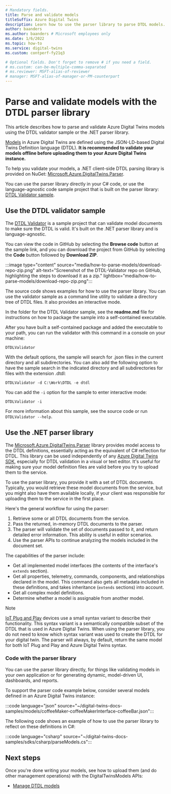 ```yaml
---
# Mandatory fields.
title: Parse and validate models
titleSuffix: Azure Digital Twins
description: Learn how to use the parser library to parse DTDL models.
author: baanders
ms.author: baanders # Microsoft employees only
ms.date: 1/6/2022
ms.topic: how-to
ms.service: digital-twins
ms.custom: contperf-fy21q3

# Optional fields. Don't forget to remove # if you need a field.
# ms.custom: can-be-multiple-comma-separated
# ms.reviewer: MSFT-alias-of-reviewer
# manager: MSFT-alias-of-manager-or-PM-counterpart
---
```


# Parse and validate models with the DTDL parser library

This article describes how to parse and validate Azure Digital Twins models using the DTDL validator sample or the .NET parser library.

[Models](concepts-models.md) in Azure Digital Twins are defined using the JSON-LD-based Digital Twins Definition language (DTDL). **It is recommended to validate your models offline before uploading them to your Azure Digital Twins instance.**

To help you validate your models, a .NET client-side DTDL parsing library is provided on NuGet: [Microsoft.Azure.DigitalTwins.Parser](https://nuget.org/packages/Microsoft.Azure.DigitalTwins.Parser/). 

You can use the parser library directly in your C# code, or use the language-agnostic code sample project that is built on the parser library: [DTDL Validator sample](/samples/azure-samples/dtdl-validator/dtdl-validator).

## Use the DTDL validator sample

The [DTDL Validator](/samples/azure-samples/dtdl-validator/dtdl-validator) is a sample project that can validate model documents to make sure the DTDL is valid. It's built on the .NET parser library and is language-agnostic. 

You can view the code in GitHub by selecting the **Browse code** button at the sample link, and you can download the project from GitHub by selecting the **Code** button followed by **Download ZIP**.

:::image type="content" source="media/how-to-parse-models/download-repo-zip.png" alt-text="Screenshot of the DTDL-Validator repo on GitHub, highlighting the steps to download it as a zip." lightbox="media/how-to-parse-models/download-repo-zip.png":::

The source code shows examples for how to use the parser library. You can use the validator sample as a command line utility to validate a directory tree of DTDL files. It also provides an interactive mode.

In the folder for the DTDL Validator sample, see the **readme.md** file for instructions on how to package the sample into a self-contained executable.

After you have built a self-contained package and added the executable to your path, you can run the validator with this command in a console on your machine:

```cmd/sh
DTDLValidator
```

With the default options, the sample will search for .json files in the current directory and all subdirectories. You can also add the following option to have the sample search in the indicated directory and all subdirectories for files with the extension .dtdl:

```cmd/sh
DTDLValidator -d C:\Work\DTDL -e dtdl 
```

You can add the `-i` option for the sample to enter interactive mode:

```cmd/sh
DTDLValidator -i
```

For more information about this sample, see the source code or run `DTDLValidator --help`.

## Use the .NET parser library 

The [Microsoft.Azure.DigitalTwins.Parser](https://nuget.org/packages/Microsoft.Azure.DigitalTwins.Parser/) library provides model access to the DTDL definitions, essentially acting as the equivalent of C# reflection for DTDL. This library can be used independently of any [Azure Digital Twins SDK](concepts-apis-sdks.md), especially for DTDL validation in a visual or text editor. It's useful for making sure your model definition files are valid before you try to upload them to the service.

To use the parser library, you provide it with a set of DTDL documents. Typically, you would retrieve these model documents from the service, but you might also have them available locally, if your client was responsible for uploading them to the service in the first place. 

Here's the general workflow for using the parser:
1. Retrieve some or all DTDL documents from the service.
2. Pass the returned, in-memory DTDL documents to the parser.
3. The parser will validate the set of documents passed to it, and return detailed error information. This ability is useful in editor scenarios.
4. Use the parser APIs to continue analyzing the models included in the document set. 

The capabilities of the parser include:
* Get all implemented model interfaces (the contents of the interface's `extends` section).
* Get all properties, telemetry, commands, components, and relationships declared in the model. This command also gets all metadata included in these definitions, and takes inheritance (`extends` sections) into account.
* Get all complex model definitions.
* Determine whether a model is assignable from another model.

> [!NOTE]
> [IoT Plug and Play](../iot-develop/overview-iot-plug-and-play.md) devices use a small syntax variant to describe their functionality. This syntax variant is a semantically compatible subset of the DTDL that is used in Azure Digital Twins. When using the parser library, you do not need to know which syntax variant was used to create the DTDL for your digital twin. The parser will always, by default, return the same model for both IoT Plug and Play and Azure Digital Twins syntax.

### Code with the parser library

You can use the parser library directly, for things like validating models in your own application or for generating dynamic, model-driven UI, dashboards, and reports.

To support the parser code example below, consider several models defined in an Azure Digital Twins instance:

:::code language="json" source="~/digital-twins-docs-samples/models/coffeeMaker-coffeeMakerInterface-coffeeBar.json":::

The following code shows an example of how to use the parser library to reflect on these definitions in C#:

:::code language="csharp" source="~/digital-twins-docs-samples/sdks/csharp/parseModels.cs":::

## Next steps

Once you're done writing your models, see how to upload them (and do other management operations) with the DigitalTwinsModels APIs:
* [Manage DTDL models](how-to-manage-model.md)